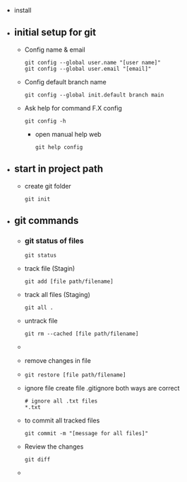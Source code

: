 - install
- ## initial setup  for git
	- Config name & email
	  
	  ```shell
	  git config --global user.name "[user name]"
	  git config --global user.email "[email]"
	  ```
	- Config default branch name
	  
	  ```shell
	  git config --global init.default branch main
	  ```
	- Ask help for command F.X config
	  
	  ```shell
	  git config -h
	  ```
		- open manual help web
		  
		  ```shell
		  git help config
		  ```
- ## start in project path
	- create git folder 
	  
	  ```shell
	  git init	
	  ```
- ## git commands
	- ### git status of files
	  
	  ```shell
	  git status
	  ```
	- track file (Stagin)
	  
	  ```shell
	  git add [file path/filename]
	  ```
	- track all files (Staging)
	  
	  ```shell
	  git all .
	  ```
	- untrack file
	  
	  ```shell
	  git rm --cached [file path/filename]
	  ```
	-
	- remove changes in file
	- ```shell
	  git restore [file path/filename]
	  ```
	- ignore file create file .gitignore
	  both ways are correct
	  
	  ```shell
	  # ignore all .txt files
	  *.txt
	  ```
	- to commit all tracked files
	  
	  ```shell
	  git commit -m "[message for all files]"
	  ```
	- Review the changes 
	  
	  ```shell
	  git diff
	  ```
	-
